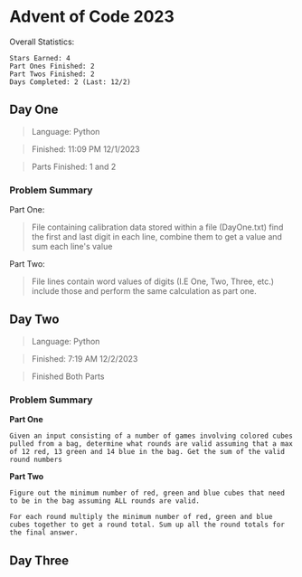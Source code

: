 # Advent of Code 2023
Overall Statistics:
```
Stars Earned: 4
Part Ones Finished: 2
Part Twos Finished: 2
Days Completed: 2 (Last: 12/2)
```
## Day One
> Language: Python

> Finished: 11:09 PM 12/1/2023

> Parts Finished: 1 and 2

### Problem Summary
Part One:
> File containing calibration data stored within a file (DayOne.txt) find the first and last digit in each line, combine them to get a value and sum each line's value

Part Two:
> File lines contain word values of digits (I.E One, Two, Three, etc.) include those and perform the same calculation as part one.

## Day Two
> Language: Python

> Finished: 7:19 AM 12/2/2023

> Finished Both Parts

### Problem Summary
**Part One**
```
Given an input consisting of a number of games involving colored cubes pulled from a bag, determine what rounds are valid assuming that a max of 12 red, 13 green and 14 blue in the bag. Get the sum of the valid round numbers
```

**Part Two**
```
Figure out the minimum number of red, green and blue cubes that need to be in the bag assuming ALL rounds are valid. 

For each round multiply the minimum number of red, green and blue cubes together to get a round total. Sum up all the round totals for the final answer.
```

## Day Three